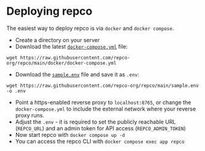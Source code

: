 # Deploying repco

The easiest way to deploy repco is via `docker` and `docker compose`.

* Create a directory on your server
* Download the latest [`docker-compose.yml`](../../docker/docker-compose.yml) file:
```
wget https://raw.githubusercontent.com/repco-org/repco/main/docker/docker-compose.yml
```
* Download the [`sample.env`](../../sample.env) file and save it as `.env`:
```
wget https://raw.githubusercontent.com/repco-org/repco/main/sample.env -o .env
```
* Point a https-enabled reverse proxy to `localhost:8765`, or change the `docker-compose.yml` to include the external network where your reverse proxy runs.
* Adjust the `.env` - it is required to set the publicly reachable URL (`REPCO_URL`) and an admin token for API access (`REPCO_ADMIN_TOKEN`)
* Now start repco with `docker compose up -d`
* You can access the repco CLI with `docker compose exec app repco`

